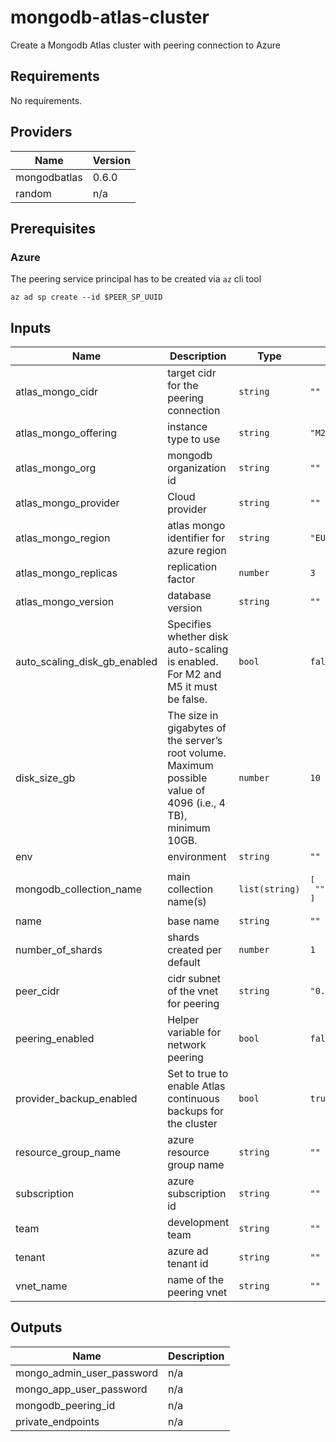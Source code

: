 # mongodb-atlas-cluster
Create a Mongodb Atlas cluster with peering connection to Azure

## Requirements

No requirements.

## Providers

| Name | Version |
|------|---------|
| mongodbatlas | 0.6.0 |
| random | n/a |

## Prerequisites 
### Azure
The peering service principal has to be created via `az` cli tool

`az ad sp create --id $PEER_SP_UUID`

## Inputs

| Name | Description | Type | Default | Required |
|------|-------------|------|---------|:--------:|
| atlas\_mongo\_cidr | target cidr for the peering connection | `string` | `""` | no |
| atlas\_mongo\_offering | instance type to use | `string` | `"M2"` | no |
| atlas\_mongo\_org | mongodb organization id | `string` | `""` | no |
| atlas\_mongo\_provider | Cloud provider | `string` | `""` | no |
| atlas\_mongo\_region | atlas mongo identifier for azure region | `string` | `"EUROPE_WEST"` | no |
| atlas\_mongo\_replicas | replication factor | `number` | `3` | no |
| atlas\_mongo\_version | database version | `string` | `""` | no |
| auto\_scaling\_disk\_gb\_enabled | Specifies whether disk auto-scaling is enabled. For M2 and M5 it must be false. | `bool` | `false` | no |
| disk\_size\_gb | The size in gigabytes of the server’s root volume. Maximum possible value of 4096 (i.e., 4 TB), minimum 10GB. | `number` | `10` | no |
| env | environment | `string` | `""` | no |
| mongodb\_collection\_name | main collection name(s) | `list(string)` | <pre>[<br>  ""<br>]</pre> | no |
| name | base name | `string` | `""` | no |
| number\_of\_shards | shards created per default | `number` | `1` | no |
| peer\_cidr | cidr subnet of the vnet for peering | `string` | `"0.0.0.0/0"` | no |
| peering\_enabled | Helper variable for network peering | `bool` | `false` | no |
| provider\_backup\_enabled | Set to true to enable Atlas continuous backups for the cluster | `bool` | `true` | no |
| resource\_group\_name | azure resource group name | `string` | `""` | no |
| subscription | azure subscription id | `string` | `""` | no |
| team | development team | `string` | `""` | no |
| tenant | azure ad tenant id | `string` | `""` | no |
| vnet\_name | name of the peering vnet | `string` | `""` | no |

## Outputs

| Name | Description |
|------|-------------|
| mongo\_admin\_user\_password | n/a |
| mongo\_app\_user\_password | n/a |
| mongodb\_peering\_id | n/a |
| private\_endpoints | n/a |

